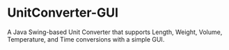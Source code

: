 # UnitConverter-GUI
A Java Swing-based Unit Converter that supports Length, Weight, Volume, Temperature, and Time conversions with a simple GUI.
